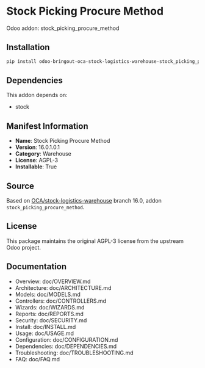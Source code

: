 # Stock Picking Procure Method

Odoo addon: stock_picking_procure_method

## Installation

```bash
pip install odoo-bringout-oca-stock-logistics-warehouse-stock_picking_procure_method
```

## Dependencies

This addon depends on:
- stock

## Manifest Information

- **Name**: Stock Picking Procure Method
- **Version**: 16.0.1.0.1
- **Category**: Warehouse
- **License**: AGPL-3
- **Installable**: True

## Source

Based on [OCA/stock-logistics-warehouse](https://github.com/OCA/stock-logistics-warehouse) branch 16.0, addon `stock_picking_procure_method`.

## License

This package maintains the original AGPL-3 license from the upstream Odoo project.

## Documentation

- Overview: doc/OVERVIEW.md
- Architecture: doc/ARCHITECTURE.md
- Models: doc/MODELS.md
- Controllers: doc/CONTROLLERS.md
- Wizards: doc/WIZARDS.md
- Reports: doc/REPORTS.md
- Security: doc/SECURITY.md
- Install: doc/INSTALL.md
- Usage: doc/USAGE.md
- Configuration: doc/CONFIGURATION.md
- Dependencies: doc/DEPENDENCIES.md
- Troubleshooting: doc/TROUBLESHOOTING.md
- FAQ: doc/FAQ.md
